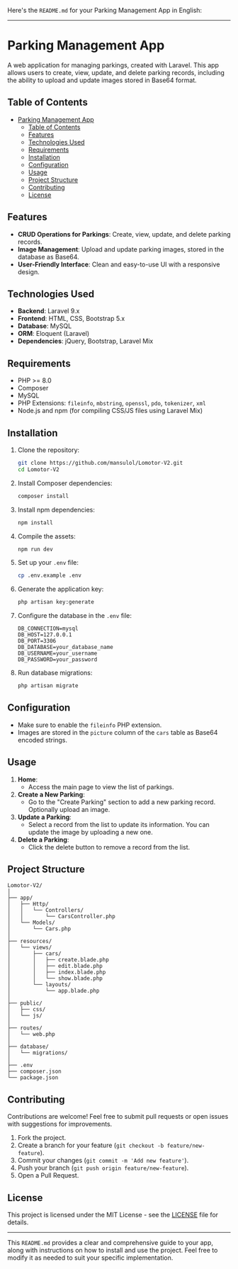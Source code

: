 Here's the `README.md` for your Parking Management App in English:

---

# Parking Management App

A web application for managing parkings, created with Laravel. This app allows users to create, view, update, and delete parking records, including the ability to upload and update images stored in Base64 format.

## Table of Contents

- [Parking Management App](#parking-management-app)
  - [Table of Contents](#table-of-contents)
  - [Features](#features)
  - [Technologies Used](#technologies-used)
  - [Requirements](#requirements)
  - [Installation](#installation)
  - [Configuration](#configuration)
  - [Usage](#usage)
  - [Project Structure](#project-structure)
  - [Contributing](#contributing)
  - [License](#license)

## Features

- **CRUD Operations for Parkings**: Create, view, update, and delete parking records.
- **Image Management**: Upload and update parking images, stored in the database as Base64.
- **User-Friendly Interface**: Clean and easy-to-use UI with a responsive design.

## Technologies Used

- **Backend**: Laravel 9.x
- **Frontend**: HTML, CSS, Bootstrap 5.x
- **Database**: MySQL
- **ORM**: Eloquent (Laravel)
- **Dependencies**: jQuery, Bootstrap, Laravel Mix

## Requirements

- PHP >= 8.0
- Composer
- MySQL
- PHP Extensions: `fileinfo`, `mbstring`, `openssl`, `pdo`, `tokenizer`, `xml`
- Node.js and npm (for compiling CSS/JS files using Laravel Mix)

## Installation

1. Clone the repository:
    ```bash
    git clone https://github.com/mansulol/Lomotor-V2.git
    cd Lomotor-V2
    ```

2. Install Composer dependencies:
    ```bash
    composer install
    ```

3. Install npm dependencies:
    ```bash
    npm install
    ```

4. Compile the assets:
    ```bash
    npm run dev
    ```

5. Set up your `.env` file:
    ```bash
    cp .env.example .env
    ```

6. Generate the application key:
    ```bash
    php artisan key:generate
    ```

7. Configure the database in the `.env` file:
    ```env
    DB_CONNECTION=mysql
    DB_HOST=127.0.0.1
    DB_PORT=3306
    DB_DATABASE=your_database_name
    DB_USERNAME=your_username
    DB_PASSWORD=your_password
    ```

8. Run database migrations:
    ```bash
    php artisan migrate
    ```

## Configuration

- Make sure to enable the `fileinfo` PHP extension.
- Images are stored in the `picture` column of the `cars` table as Base64 encoded strings.

## Usage

1. **Home**:
   - Access the main page to view the list of parkings.
2. **Create a New Parking**:
   - Go to the "Create Parking" section to add a new parking record. Optionally upload an image.
3. **Update a Parking**:
   - Select a record from the list to update its information. You can update the image by uploading a new one.
4. **Delete a Parking**:
   - Click the delete button to remove a record from the list.

## Project Structure

```plaintext
Lomotor-V2/
│
├── app/
│   ├── Http/
│   │   └── Controllers/
│   │       └── CarsController.php
│   └── Models/
│       └── Cars.php
│
├── resources/
│   └── views/
│       ├── cars/
│       │   ├── create.blade.php
│       │   ├── edit.blade.php
│       │   ├── index.blade.php
│       │   └── show.blade.php
│       └── layouts/
│           └── app.blade.php
│
├── public/
│   ├── css/
│   └── js/
│
├── routes/
│   └── web.php
│
├── database/
│   └── migrations/
│
├── .env
├── composer.json
└── package.json
```

## Contributing

Contributions are welcome! Feel free to submit pull requests or open issues with suggestions for improvements.

1. Fork the project.
2. Create a branch for your feature (`git checkout -b feature/new-feature`).
3. Commit your changes (`git commit -m 'Add new feature'`).
4. Push your branch (`git push origin feature/new-feature`).
5. Open a Pull Request.

## License

This project is licensed under the MIT License - see the [LICENSE](LICENSE) file for details.

---

This `README.md` provides a clear and comprehensive guide to your app, along with instructions on how to install and use the project. Feel free to modify it as needed to suit your specific implementation.
